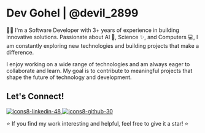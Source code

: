 # Dev Gohel | @devil_2899

   👨‍💻 I'm a Software Developer with 3+ years of experience in building innovative solutions. Passionate 
about AI 🤖, Science ✨, and Computers 💻, I am constantly exploring new technologies and building 
projects that make a difference.

I enjoy working on a wide range of technologies and am always eager to collaborate and learn. My goal is to 
contribute to meaningful projects that shape the future of technology and development.

## Let's Connect!
  [![icons8-linkedin-48](https://github.com/user-attachments/assets/931edf0f-7633-4e9e-821b-0e5677753ff4)
](https://www.linkedin.com/in/dev-gohel-335a82217/?originalSubdomain=in)
[![icons8-github-30](https://github.com/Dev2899)](https://github.com/user-attachments/assets/23fd6731-eccd-4762-8696-3a7eed97c5d0)
  
⭐ If you find my work interesting and helpful, feel free to give it a star! ⭐

